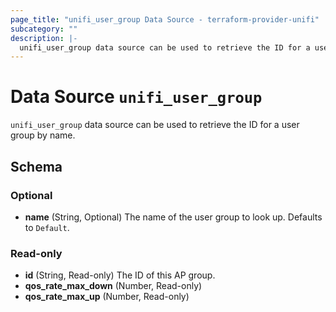 ```yaml
---
page_title: "unifi_user_group Data Source - terraform-provider-unifi"
subcategory: ""
description: |-
  unifi_user_group data source can be used to retrieve the ID for a user group by name.
---
```


# Data Source `unifi_user_group`

`unifi_user_group` data source can be used to retrieve the ID for a user group by name.



## Schema

### Optional

- **name** (String, Optional) The name of the user group to look up. Defaults to `Default`.

### Read-only

- **id** (String, Read-only) The ID of this AP group.
- **qos_rate_max_down** (Number, Read-only)
- **qos_rate_max_up** (Number, Read-only)


